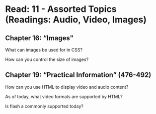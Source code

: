 # Read: 11 - Assorted Topics (Readings: Audio, Video, Images)

## Chapter 16: “Images"

What can images be used for in CSS?

How can you control the size of images?


## Chapter 19: “Practical Information” (476-492)

How can you use HTML to display video and  audio content?

As of today, what video formats are supported by HTML?

Is flash a commonly supported today?

